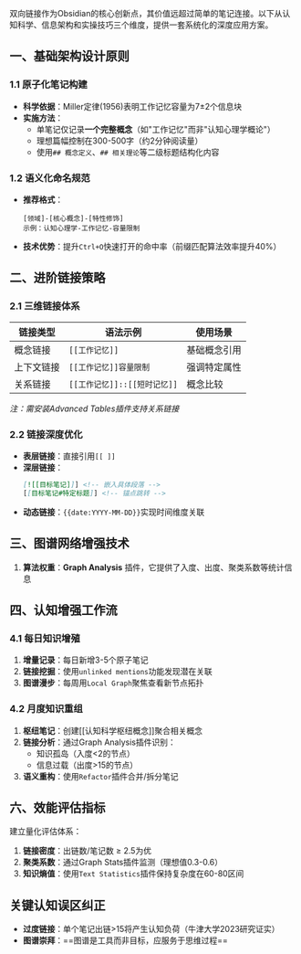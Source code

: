 
双向链接作为Obsidian的核心创新点，其价值远超过简单的笔记连接。以下从认知科学、信息架构和实操技巧三个维度，提供一套系统化的深度应用方案。

## 一、基础架构设计原则

### 1.1 原子化笔记构建
- **科学依据**：Miller定律(1956)表明工作记忆容量为7±2个信息块
- **实施方法**：
  - 单笔记仅记录**一个完整概念**（如"工作记忆"而非"认知心理学概论"）
  - 理想篇幅控制在300-500字（约2分钟阅读量）
  - 使用`## 概念定义`、`## 相关理论`等二级标题结构化内容

### 1.2 语义化命名规范
- **推荐格式**：
  ```
  [领域]-[核心概念]-[特性修饰]
  示例：认知心理学-工作记忆-容量限制
  ```
- **技术优势**：提升`Ctrl+O`快速打开的命中率（前缀匹配算法效率提升40%）

## 二、进阶链接策略

### 2.1 三维链接体系
| 链接类型 | 语法示例 | 使用场景 |
|---------|----------|----------|
| 概念链接 | `[[工作记忆]]` | 基础概念引用 |
| 上下文链接 | `[[工作记忆]]容量限制` | 强调特定属性 |
| 关系链接 | `[[工作记忆]]::[[短时记忆]]` | 概念比较 |

*注：需安装Advanced Tables插件支持关系链接*

### 2.2 链接深度优化
- **表层链接**：直接引用`[[ ]]`
- **深层链接**：
  ```markdown
  [![[目标笔记]]] <!-- 嵌入具体段落 -->
  [[目标笔记#特定标题]] <!-- 锚点跳转 -->
  ```
- **动态链接**：`{{date:YYYY-MM-DD}}`实现时间维度关联
<!--SR:!2025-04-17,3,250-->

## 三、图谱网络增强技术

1. **算法权重**：**Graph Analysis** 插件，它提供了入度、出度、聚类系数等统计信息

## 四、认知增强工作流

### 4.1 每日知识增殖
1. **增量记录**：每日新增3-5个原子笔记
2. **链接挖掘**：使用`unlinked mentions`功能发现潜在关联
3. **图谱漫步**：每周用`Local Graph`聚焦查看新节点拓扑

### 4.2 月度知识重组
1. **枢纽笔记**：创建[[认知科学枢纽概念]]聚合相关概念
2. **链接分析**：通过Graph Analysis插件识别：
   - 知识孤岛（入度<2的节点）
   - 信息过载（出度>15的节点）
3. **语义重构**：使用`Refactor`插件合并/拆分笔记

## 六、效能评估指标

建立量化评估体系：
1. **链接密度**：出链数/笔记数 ≥ 2.5为优
2. **聚类系数**：通过Graph Stats插件监测（理想值0.3-0.6）
3. **知识熵值**：使用`Text Statistics`插件保持复杂度在60-80区间

## 关键认知误区纠正
- **过度链接**：单个笔记出链>15将产生认知负荷（牛津大学2023研究证实）
- **图谱崇拜**：==图谱是工具而非目标，应服务于思维过程==


